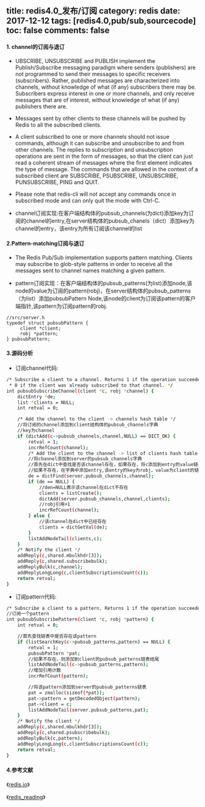 title: redis4.0_发布/订阅
category: redis 
date: 2017-12-12
tags: [redis4.0,pub/sub,sourcecode]
toc: false
comments: false
---

#### 1. channel的订阅与退订

- UBSCRIBE, UNSUBSCRIBE and PUBLISH implement the Publish/Subscribe messaging paradigm where  senders (publishers) are not programmed to send their messages to specific receivers (subscribers). Rather, published messages are characterized into channels, without knowledge of what (if any) subscribers there may be. Subscribers express interest in one or more channels, and only receive messages that are of interest, without knowledge of what (if any) publishers there are.

- Messages sent by other clients to these channels will be pushed by Redis to all the subscribed clients.

- A client subscribed to one or more channels should not issue commands, although it can subscribe and unsubscribe to and from other channels. The replies to subscription and unsubscription operations are sent in the form of messages, so that the client can just read a coherent stream of messages where the first element indicates the type of message. The commands that are allowed in the context of a subscribed client are SUBSCRIBE, PSUBSCRIBE, UNSUBSCRIBE, PUNSUBSCRIBE, PING and QUIT.
 - Please note that redis-cli will not accept any commands once in subscribed mode and can only quit the mode with Ctrl-C.

- channel订阅实现:在客户端结构体的pubsub_channels(为dict)添加key为订阅的channel的entry,在server结构体的pubsub_chanels（dict）添加key为channel的entry，该entry为所有订阅该channel的list

#### 2.Pattern-matching订阅与退订
 
- The Redis Pub/Sub implementation supports pattern matching. Clients may subscribe to glob-style patterns in order to receive all the messages sent to channel names matching a given pattern.

- pattern订阅实现：在客户端结构体的pubsub_patterns(为list)添加node,该node的value为订阅的pattern(robj)，在server结构体的pubsub_patterns（为list）添加pubsubPattern Node,该node的client为订阅该pattern的客户端指针,该pattern为订阅pattern的robj.

```
//src/server.h
typedef struct pubsubPattern {
     client *client;                                                
     robj *pattern;                                                   
} pubsubPattern;                                                     
```
#### 3.源码分析
- 订阅channel代码:
```bash
/* Subscribe a client to a channel. Returns 1 if the operation succeeded, or
 * 0 if the client was already subscribed to that channel. */
int pubsubSubscribeChannel(client *c, robj *channel) {
    dictEntry *de;
    list *clients = NULL;
    int retval = 0;

    /* Add the channel to the client -> channels hash table */
	//将订阅的channel添加到client结构体的pubsub_channels字典
	//key为channel
    if (dictAdd(c->pubsub_channels,channel,NULL) == DICT_OK) {
        retval = 1;
        incrRefCount(channel);
        /* Add the client to the channel -> list of clients hash table */
		//将channel添加到server的pubsub_channels字典
		//首先在dict中查找是否该channel存在，如果存在，将c添加到entry的value链表中
		//如果不存在，在字典中添加entry,该entry的key为robj，value为client的链表
        de = dictFind(server.pubsub_channels,channel);
        if (de == NULL) {
			//den=NULL表示该channel在dict不存在
            clients = listCreate();
            dictAdd(server.pubsub_channels,channel,clients);
			//robj引用+1
            incrRefCount(channel);
        } else {
			//该channel在dict中已经存在
            clients = dictGetVal(de);
        }
        listAddNodeTail(clients,c);
    }
    /* Notify the client */
    addReply(c,shared.mbulkhdr[3]);
    addReply(c,shared.subscribebulk);
    addReplyBulk(c,channel);
    addReplyLongLong(c,clientSubscriptionsCount(c));
    return retval;
}

```

- 订阅pattern代码:

```bash
/* Subscribe a client to a pattern. Returns 1 if the operation succeeded, or 0 if the client was already subscribed to that pattern. */
//订阅一个pattern
int pubsubSubscribePattern(client *c, robj *pattern) {
    int retval = 0;

	//首先查找链表中是否存在该pattern
    if (listSearchKey(c->pubsub_patterns,pattern) == NULL) {
        retval = 1;
        pubsubPattern *pat;
		//如果不存在，则添加到client的pubsub_patterns链表结尾
        listAddNodeTail(c->pubsub_patterns,pattern);
		//增加引用计数
        incrRefCount(pattern);

		//将该pattern添加到server的pubsub_patterns链表 
        pat = zmalloc(sizeof(*pat));
        pat->pattern = getDecodedObject(pattern);
        pat->client = c;
        listAddNodeTail(server.pubsub_patterns,pat);
    }
    /* Notify the client */
    addReply(c,shared.mbulkhdr[3]);
    addReply(c,shared.psubscribebulk);
    addReplyBulk(c,pattern);
    addReplyLongLong(c,clientSubscriptionsCount(c));
    return retval;
}
```

#### 4.参考文献

《[redis.io](https://redis.io/topics/pubsub)》

《[redis_reading](https://github.com/Qinch/redis_reading/tree/read/)》
